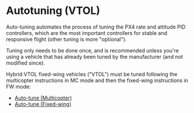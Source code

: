 # Autotuning (VTOL)

Auto-tuning automates the process of tuning the PX4 rate and attitude PID controllers, which are the most important controllers for stable and responsive flight (other tuning is more "optional").

Tuning only needs to be done once, and is recommended unless you're using a vehicle that has already been tuned by the manufacturer (and not modified since).

Hybrid VTOL fixed-wing vehicles ("VTOL") must be tuned following the multicopter instructions in MC mode and then the fixed-wing instructions in FW mode:

- [Auto-tune (Multicopter)](../config/autotune_mc.md)
- [Auto-tune (Fixed-wing)](../config/autotune_mc.md)

